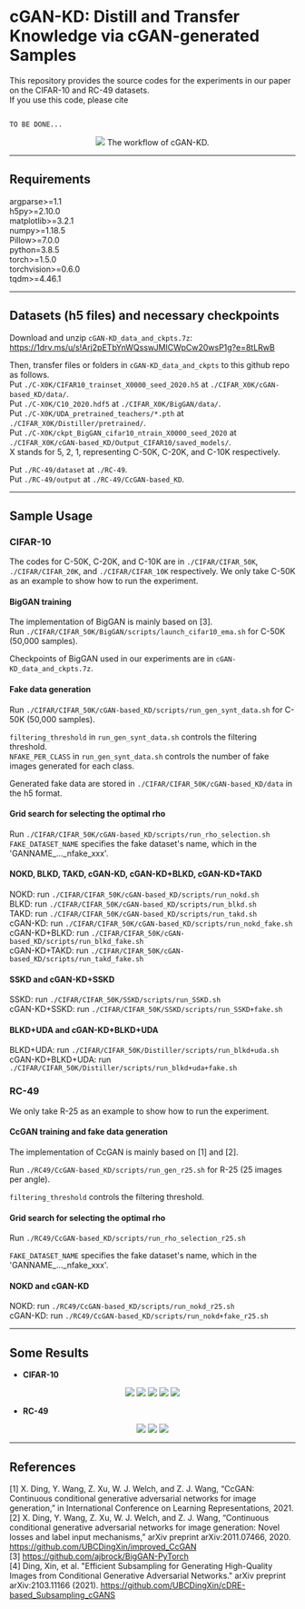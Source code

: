 # cGAN-KD: Distill and Transfer Knowledge via cGAN-generated Samples

This repository provides the source codes for the experiments in our paper on the CIFAR-10 and RC-49 datasets. <br />
If you use this code, please cite
```text

TO BE DONE...

```


<p align="center">
  <img src="images/workflow_cGAN-based_KD.png">
  The workflow of cGAN-KD.
</p>


-------------------------------

## Requirements
argparse>=1.1 <br />
h5py>=2.10.0 <br />
matplotlib>=3.2.1 <br />
numpy>=1.18.5 <br />
Pillow>=7.0.0 <br />
python=3.8.5 <br />
torch>=1.5.0 <br />
torchvision>=0.6.0 <br />
tqdm>=4.46.1 <br />



-------------------------------

## Datasets (h5 files) and necessary checkpoints
Download and unzip `cGAN-KD_data_and_ckpts.7z`:  <br />
https://1drv.ms/u/s!Arj2pETbYnWQsswJMICWpCw20wsP1g?e=8tLRwB <br />

Then, transfer files or folders in `cGAN-KD_data_and_ckpts` to this github repo as follows.  <br />
Put `./C-X0K/CIFAR10_trainset_X0000_seed_2020.h5` at `./CIFAR_X0K/cGAN-based_KD/data/`. <br />
Put `./C-X0K/C10_2020.hdf5` at `./CIFAR_X0K/BigGAN/data/`. <br />
Put `./C-X0K/UDA_pretrained_teachers/*.pth` at `./CIFAR_X0K/Distiller/pretrained/`. <br />
Put `./C-X0K/ckpt_BigGAN_cifar10_ntrain_X0000_seed_2020` at `./CIFAR_X0K/cGAN-based_KD/Output_CIFAR10/saved_models/`. <br />
X stands for 5, 2, 1, representing C-50K, C-20K, and C-10K respectively. <br />

Put `./RC-49/dataset` at `./RC-49`. <br />
Put `./RC-49/output` at `./RC-49/CcGAN-based_KD`. <br />

-------------------------------
## Sample Usage
### CIFAR-10
The codes for C-50K, C-20K, and C-10K are in `./CIFAR/CIFAR_50K`, `./CIFAR/CIFAR_20K`, and `./CIFAR/CIFAR_10K` respectively. We only take C-50K as an example to show how to run the experiment.

#### BigGAN training
The implementation of BigGAN is mainly based on [3].  <br />
Run `./CIFAR/CIFAR_50K/BigGAN/scripts/launch_cifar10_ema.sh` for C-50K (50,000 samples).  <br />
<!-- Run `./CIFAR/CIFAR_20K/BigGAN/scripts/launch_cifar10_ema.sh` for C-20K (20,000 samples).  <br />
Run `./CIFAR/CIFAR_10K/BigGAN/scripts/launch_cifar10_ema.sh` for C-10K (10,000 samples).  <br /> -->
Checkpoints of BigGAN used in our experiments are in `cGAN-KD_data_and_ckpts.7z`.  <br />

#### Fake data generation
Run `./CIFAR/CIFAR_50K/cGAN-based_KD/scripts/run_gen_synt_data.sh` for C-50K (50,000 samples).  <br />
<!-- Run `./CIFAR/CIFAR_20K/cGAN-based_KD/scripts/run_gen_synt_data.sh` for C-20K (20,000 samples).  <br />
Run `./CIFAR/CIFAR_10K/cGAN-based_KD/scripts/run_gen_synt_data.sh` for C-10K (10,000 samples).  <br /> -->
`filtering_threshold` in `run_gen_synt_data.sh` controls the filtering threshold.  <br />
`NFAKE_PER_CLASS` in `run_gen_synt_data.sh` controls the number of fake images generated for each class. <br />

Generated fake data are stored in `./CIFAR/CIFAR_50K/cGAN-based_KD/data` in the h5 format. <br />

#### Grid search for selecting the optimal rho
Run `./CIFAR/CIFAR_50K/cGAN-based_KD/scripts/run_rho_selection.sh` <br />
`FAKE_DATASET_NAME` specifies the fake dataset's name, which in the 'GANNAME_..._nfake_xxx'. <br />


#### NOKD, BLKD, TAKD, cGAN-KD, cGAN-KD+BLKD, cGAN-KD+TAKD
NOKD: run `./CIFAR/CIFAR_50K/cGAN-based_KD/scripts/run_nokd.sh` <br />
BLKD: run `./CIFAR/CIFAR_50K/cGAN-based_KD/scripts/run_blkd.sh` <br />
TAKD: run `./CIFAR/CIFAR_50K/cGAN-based_KD/scripts/run_takd.sh` <br />
cGAN-KD: run `./CIFAR/CIFAR_50K/cGAN-based_KD/scripts/run_nokd_fake.sh` <br />
cGAN-KD+BLKD: run `./CIFAR/CIFAR_50K/cGAN-based_KD/scripts/run_blkd_fake.sh` <br />
cGAN-KD+TAKD: run `./CIFAR/CIFAR_50K/cGAN-based_KD/scripts/run_takd_fake.sh` <br />


#### SSKD and cGAN-KD+SSKD
SSKD: run `./CIFAR/CIFAR_50K/SSKD/scripts/run_SSKD.sh` <br />
cGAN-KD+SSKD: run `./CIFAR/CIFAR_50K/SSKD/scripts/run_SSKD+fake.sh` <br />


#### BLKD+UDA and cGAN-KD+BLKD+UDA
BLKD+UDA: run `./CIFAR/CIFAR_50K/Distiller/scripts/run_blkd+uda.sh` <br />
cGAN-KD+BLKD+UDA: run `./CIFAR/CIFAR_50K/Distiller/scripts/run_blkd+uda+fake.sh` <br />

### RC-49
We only take R-25 as an example to show how to run the experiment.

#### CcGAN training and fake data generation
The implementation of CcGAN is mainly based on [1] and [2].  <br />

Run `./RC49/CcGAN-based_KD/scripts/run_gen_r25.sh` for R-25 (25 images per angle).  <br />
<!-- Run `./RC49/CcGAN-based_KD/scripts/run_gen_r15.sh` for R-15 (15 images per angle).  <br />
Run `./RC49/CcGAN-based_KD/scripts/run_gen_r5.sh` for R-5 (5 images per angle).  <br /> -->
`filtering_threshold` controls the filtering threshold.  <br />

#### Grid search for selecting the optimal rho
Run `./RC49/CcGAN-based_KD/scripts/run_rho_selection_r25.sh` <br />
<!-- Run `./RC49/CcGAN-based_KD/scripts/run_rho_selection_r15.sh` <br />
Run `./RC49/CcGAN-based_KD/scripts/run_rho_selection_r5.sh` <br /> -->
`FAKE_DATASET_NAME` specifies the fake dataset's name, which in the 'GANNAME_..._nfake_xxx'. <br />

#### NOKD and cGAN-KD
NOKD: run `./RC49/CcGAN-based_KD/scripts/run_nokd_r25.sh` <br />
cGAN-KD: run `./RC49/CcGAN-based_KD/scripts/run_nokd+fake_r25.sh` <br />


-------------------------------
## Some Results
* **CIFAR-10**
<p align="center">
  <img src="images/cifar10_main_results.png">
  <img src="images/cifar10_main_SSKD.png">
  <img src="images/cifar10_main_UDA.png">
  <img src="images/cifar_ablation_effect_of_components_VGG11.png">
  <img src="images/cifar_ablation_error_vs_nfake.png">
</p>

* **RC-49**
<p align="center">
  <img src="images/rc49_main_results.png">
  <img src="images/rc49_ablation_effect_of_components_ShuffleNet.png">
  <img src="images/rc49_ablation_error_vs_nfake.png">
</p>



-------------------------------
## References
[1] X. Ding, Y. Wang, Z. Xu, W. J. Welch, and Z. J. Wang, “CcGAN: Continuous conditional generative adversarial networks for image generation,” in International Conference on Learning Representations, 2021.  <br />
[2] X. Ding, Y. Wang, Z. Xu, W. J. Welch, and Z. J. Wang, “Continuous conditional generative adversarial networks for image generation: Novel losses and label input mechanisms,” arXiv preprint arXiv:2011.07466, 2020. https://github.com/UBCDingXin/improved_CcGAN  <br />
[3] https://github.com/ajbrock/BigGAN-PyTorch <br />
[4] Ding, Xin, et al. "Efficient Subsampling for Generating High-Quality Images from Conditional Generative Adversarial Networks." arXiv preprint arXiv:2103.11166 (2021). https://github.com/UBCDingXin/cDRE-based_Subsampling_cGANS
